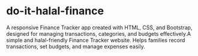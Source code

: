# do-it-halal-finance
A responsive Finance Tracker app created with HTML, CSS, and Bootstrap, designed for managing transactions, categories, and budgets effectively.A simple and halal-friendly Finance Tracker website. Helps families record transactions, set budgets, and manage expenses easily.
